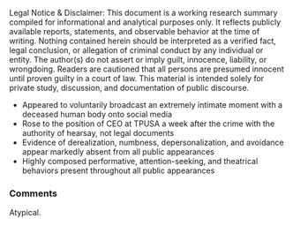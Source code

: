 Legal Notice & Disclaimer: This document is a working research summary compiled for informational and analytical purposes only. It reflects publicly available reports, statements, and observable behavior at the time of writing. Nothing contained herein should be interpreted as a verified fact, legal conclusion, or allegation of criminal conduct by any individual or entity. The author(s) do not assert or imply guilt, innocence, liability, or wrongdoing. Readers are cautioned that all persons are presumed innocent until proven guilty in a court of law. This material is intended solely for private study, discussion, and documentation of public discourse.

- Appeared to voluntarily broadcast an extremely intimate moment with a deceased human body onto social media
- Rose to the position of CEO at TPUSA a week after the crime with the authority of hearsay, not legal documents
- Evidence of derealization, numbness, depersonalization, and avoidance appear markedly absent from all public appearances
- Highly composed performative, attention-seeking, and theatrical behaviors present throughout all public appearances


### Comments
Atypical.